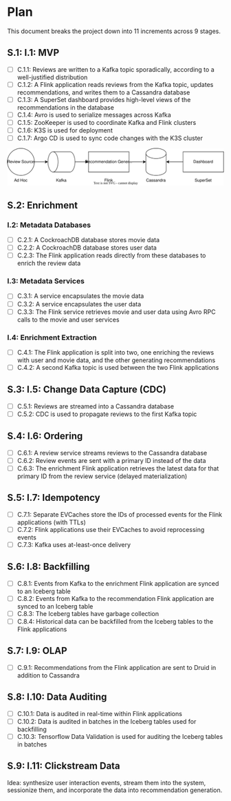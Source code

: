 # Plan

This document breaks the project down into 11 increments across 9 stages.

## S.1: I.1: MVP

- [ ] C.1.1: Reviews are written to a Kafka topic sporadically, according to a well-justified
distribution
- [ ] C.1.2: A Flink application reads reviews from the Kafka topic, updates recommendations,
and writes them to a Cassandra database
- [ ] C.1.3: A SuperSet dashboard provides high-level views of the recommendations
in the database
- [ ] C.1.4: Avro is used to serialize messages across Kafka
- [ ] C.1.5: ZooKeeper is used to coordinate Kafka and Flink clusters
- [ ] C.1.6: K3S is used for deployment
- [ ] C.1.7: Argo CD is used to sync code changes with the K3S cluster

![planned system architecture after I.1](./assets/i.1-architecture.drawio.svg)

## S.2: Enrichment

### I.2: Metadata Databases

- [ ] C.2.1: A CockroachDB database stores movie data
- [ ] C.2.2: A CockroachDB database stores user data
- [ ] C.2.3: The Flink application reads directly from these databases to enrich the review data

### I.3: Metadata Services

- [ ] C.3.1: A service encapsulates the movie data
- [ ] C.3.2: A service encapsulates the user data
- [ ] C.3.3: The Flink service retrieves movie and user data using Avro RPC calls to the movie
and user services

### I.4: Enrichment Extraction

- [ ] C.4.1: The Flink application is split into two, one enriching the reviews with user
and movie data, and the other generating recommendations
- [ ] C.4.2: A second Kafka topic is used between the two Flink applications

## S.3: I.5: Change Data Capture (CDC)

- [ ] C.5.1: Reviews are streamed into a Cassandra database
- [ ] C.5.2: CDC is used to propagate reviews to the first Kafka topic

## S.4: I.6: Ordering

- [ ] C.6.1: A review service streams reviews to the Cassandra database
- [ ] C.6.2: Review events are sent with a primary ID instead of the data
- [ ] C.6.3: The enrichment Flink application retrieves the latest data for that primary ID
from the review service (delayed materialization)

## S.5: I.7: Idempotency

- [ ] C.7.1: Separate EVCaches store the IDs of processed events for the Flink applications
(with TTLs)
- [ ] C.7.2: Flink applications use their EVCaches to avoid reprocessing events
- [ ] C.7.3: Kafka uses at-least-once delivery

## S.6: I.8: Backfilling

- [ ] C.8.1: Events from Kafka to the enrichment Flink application are synced to an Iceberg
table
- [ ] C.8.2: Events from Kafka to the recommendation Flink application are synced to an
Iceberg table
- [ ] C.8.3: The Iceberg tables have garbage collection
- [ ] C.8.4: Historical data can be backfilled from the Iceberg tables to the Flink
applications

## S.7: I.9: OLAP

- [ ] C.9.1: Recommendations from the Flink application are sent to Druid in addition to
Cassandra

## S.8: I.10: Data Auditing

- [ ] C.10.1: Data is audited in real-time within Flink applications
- [ ] C.10.2: Data is audited in batches in the Iceberg tables used for backfilling
- [ ] C.10.3: Tensorflow Data Validation is used for auditing the Iceberg tables in batches

## S.9: I.11: Clickstream Data

Idea: synthesize user interaction events, stream them into the system, sessionize them, and
incorporate the data into recommendation generation.


